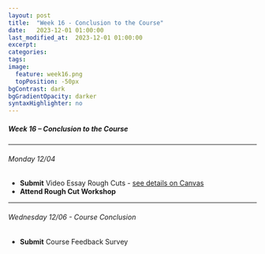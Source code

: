 ```yaml
---
layout: post
title:  "Week 16 - Conclusion to the Course"
date:   2023-12-01 01:00:00
last_modified_at:  2023-12-01 01:00:00
excerpt: 
categories: 
tags: 
image:
  feature: week16.png
  topPosition: -50px
bgContrast: dark
bgGradientOpacity: darker
syntaxHighlighter: no
---
```

##### **Week 16 – Conclusion to the Course**

---

###### Monday 12/04
- **Submit** Video Essay Rough Cuts - [see details on Canvas]()
- **Attend Rough Cut Workshop** 

---

###### Wednesday 12/06 - Course Conclusion
- **Submit** Course Feedback Survey 


